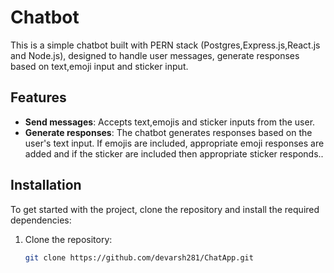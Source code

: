 # Chatbot

This is a simple chatbot built with PERN stack (Postgres,Express.js,React.js and Node.js), designed to handle user messages, generate responses based on text,emoji input and sticker input.

## Features

- **Send messages**: Accepts text,emojis and sticker inputs from the user.
- **Generate responses**: The chatbot generates responses based on the user's text input. If emojis are included, appropriate emoji responses are added and if the sticker are included then appropriate sticker responds..



## Installation

To get started with the project, clone the repository and install the required dependencies:

1. Clone the repository:
   ```bash
   git clone https://github.com/devarsh281/ChatApp.git
